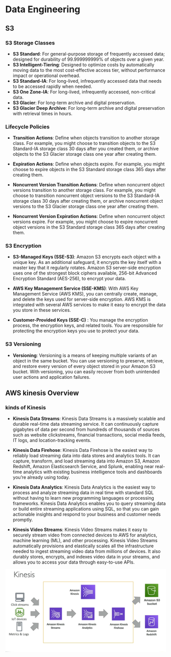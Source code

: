 # Data Engineering  

## S3 

### S3 Storage Classes

- **S3 Standard**: For general-purpose storage of frequently accessed data; designed for durability of 99.999999999% of objects over a given year.
- **S3 Intelligent-Tiering**: Designed to optimize costs by automatically moving data to the most cost-effective access tier, without performance impact or operational overhead.
- **S3 Standard-IA**: For long-lived, infrequently accessed data that needs to be accessed rapidly when needed.
- **S3 One Zone-IA**: For long-lived, infrequently accessed, non-critical data.
- **S3 Glacier**: For long-term archive and digital preservation.
- **S3 Glacier Deep Archive**: For long-term archive and digital preservation with retrieval times in hours.


### Lifecycle Policies

- **Transition Actions**: Define when objects transition to another storage class. For example, you might choose to transition objects to the S3 Standard-IA storage class 30 days after you created them, or archive objects to the S3 Glacier storage class one year after creating them.

- **Expiration Actions**: Define when objects expire. For example, you might choose to expire objects in the S3 Standard storage class 365 days after creating them.

- **Noncurrent Version Transition Actions**: Define when noncurrent object versions transition to another storage class. For example, you might choose to transition noncurrent object versions to the S3 Standard-IA storage class 30 days after creating them, or archive noncurrent object versions to the S3 Glacier storage class one year after creating them.

- **Noncurrent Version Expiration Actions**: Define when noncurrent object versions expire. For example, you might choose to expire noncurrent object versions in the S3 Standard storage class 365 days after creating them.

### S3 Encryption

- **S3-Managed Keys (SSE-S3)**: Amazon S3 encrypts each object with a unique key. As an additional safeguard, it encrypts the key itself with a master key that it regularly rotates. Amazon S3 server-side encryption uses one of the strongest block ciphers available, 256-bit Advanced Encryption Standard (AES-256), to encrypt your data.

- **AWS Key Management Service (SSE-KMS)**: With AWS Key Management Service (AWS KMS), you can centrally create, manage, and delete the keys used for server-side encryption. AWS KMS is integrated with several AWS services to make it easy to encrypt the data you store in these services.

- **Customer-Provided Keys (SSE-C)** : You manage the encryption process, the encryption keys, and related tools. You are responsible for protecting the encryption keys you use to protect your data.

### S3 Versioning

- **Versioning**: Versioning is a means of keeping multiple variants of an object in the same bucket. You can use versioning to preserve, retrieve, and restore every version of every object stored in your Amazon S3 bucket. With versioning, you can easily recover from both unintended user actions and application failures.



## AWS kinesis Overview

###  kinds of Kinesis

- **Kinesis Data Streams**: Kinesis Data Streams is a massively scalable and durable real-time data streaming service. It can continuously capture gigabytes of data per second from hundreds of thousands of sources such as website clickstreams, financial transactions, social media feeds, IT logs, and location-tracking events.

- **Kinesis Data Firehose**: Kinesis Data Firehose is the easiest way to reliably load streaming data into data stores and analytics tools. It can capture, transform, and load streaming data into Amazon S3, Amazon Redshift, Amazon Elasticsearch Service, and Splunk, enabling near real-time analytics with existing business intelligence tools and dashboards you’re already using today.

- **Kinesis Data Analytics**: Kinesis Data Analytics is the easiest way to process and analyze streaming data in real time with standard SQL without having to learn new programming languages or processing frameworks. Kinesis Data Analytics enables you to query streaming data or build entire streaming applications using SQL, so that you can gain actionable insights and respond to your business and customer needs promptly.

- **Kinesis Video Streams**: Kinesis Video Streams makes it easy to securely stream video from connected devices to AWS for analytics, machine learning (ML), and other processing. Kinesis Video Streams automatically provisions and elastically scales all the infrastructure needed to ingest streaming video data from millions of devices. It also durably stores, encrypts, and indexes video data in your streams, and allows you to access your data through easy-to-use APIs.

![](attachments/Pasted%20image%2020240224111007.png)

